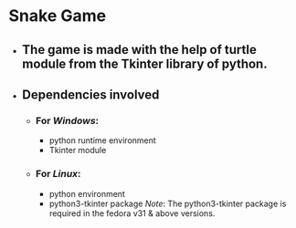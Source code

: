 # Snake Game
- ## The game is made with the help of turtle module from the Tkinter library of python.
- ## __Dependencies involved__
    - ### For _Windows_:
        - python runtime environment
        - Tkinter module
    - ### For _Linux_:
        - python environment
        - python3-tkinter package
    _Note_: The python3-tkinter package is required in the fedora v31 & above versions.
